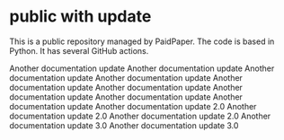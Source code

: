 # public with update

This is a public repository managed by PaidPaper. The code is based in Python. It has several GitHub actions.

Another documentation update
Another documentation update
Another documentation update
Another documentation update
Another documentation update
Another documentation update
Another documentation update
Another documentation update
Another documentation update
Another documentation update 2.0
Another documentation update 2.0
Another documentation update 2.0
Another documentation update 3.0
Another documentation update 3.0
